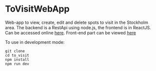 # ToVisitWebApp

Web-app to view, create, edit and delete spots to visit in the Stockholm area.
The backend is a RestApi using node.js, the frontend is in ReactJS.
Can be accessed online [here](https://pacific-spire-62523.herokuapp.com/).
Front-end part can be viewed [here](https://github.com/elisakaisa/ToVisitWebApp_clientSide)

To use in development mode:

    git clone
    cd to_visit
    npm install
    npm run dev


